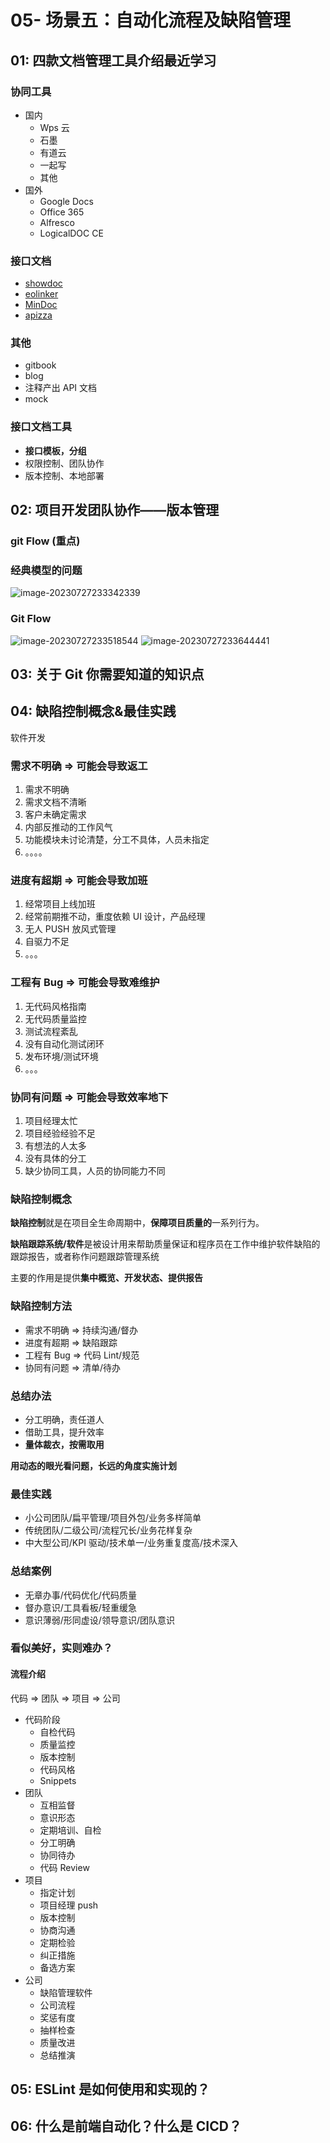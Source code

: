 # 05- 场景五：自动化流程及缺陷管理

## 01: 四款文档管理工具介绍最近学习

### 协同工具

- 国内
  - Wps 云
  - 石墨
  - 有道云
  - 一起写
  - 其他
- 国外
  - Google Docs
  - Office 365
  - Alfresco
  - LogicalDOC CE

### 接口文档

- [showdoc](https://www.showdoc.com.cn/)
- [eolinker](https://www.eolink.com/#/)
- [MinDoc](https://mindoc.com.cn/docs/yqlj)
- [apizza](https://www.apizza.net/?utm_source=juejin&utm_medium=blog&utm_campaign=product&utm_content=0001)

### 其他

- gitbook
- blog
- 注释产出 API 文档
- mock

### 接口文档工具

- **接口模板，分组**
- 权限控制、团队协作
- 版本控制、本地部署

## 02: 项目开发团队协作——版本管理

### git Flow (重点)

### 经典模型的问题

<img src="./assets/image-20230727233342339.png" alt="image-20230727233342339"  />

### Git Flow

<img src="./assets/image-20230727233518544.png" alt="image-20230727233518544"  />

<img src="./assets/image-20230727233644441.png" alt="image-20230727233644441"  />

## 03: 关于 Git 你需要知道的知识点

## 04: 缺陷控制概念&最佳实践

软件开发

### 需求不明确 => 可能会导致返工

1. 需求不明确
2. 需求文档不清晰
3. 客户未确定需求
4. 内部反推动的工作风气
5. 功能模块未讨论清楚，分工不具体，人员未指定
6. 。。。。

### 进度有超期 => 可能会导致加班

1. 经常项目上线加班
2. 经常前期推不动，重度依赖 UI 设计，产品经理
3. 无人 PUSH 放风式管理
4. 自驱力不足
5. 。。。

### 工程有 Bug => 可能会导致难维护

1. 无代码风格指南
2. 无代码质量监控
3. 测试流程紊乱
4. 没有自动化测试闭环
5. 发布环境/测试环境
6. 。。。

### 协同有问题 => 可能会导致效率地下

1. 项目经理太忙
2. 项目经验经验不足
3. 有想法的人太多
4. 没有具体的分工
5. 缺少协同工具，人员的协同能力不同

### 缺陷控制概念

**缺陷控制**就是在项目全生命周期中，**保障项目质量的**一系列行为。

**缺陷跟踪系统/软件**是被设计用来帮助质量保证和程序员在工作中维护软件缺陷的跟踪报告，或者称作问题跟踪管理系统

主要的作用是提供**集中概览、开发状态、提供报告**

### 缺陷控制方法

- 需求不明确 => 持续沟通/督办
- 进度有超期 => 缺陷跟踪
- 工程有 Bug => 代码 Lint/规范
- 协同有问题 => 清单/待办

### 总结办法

- 分工明确，责任道人
- 借助工具，提升效率
- **量体裁衣，按需取用**

**用动态的眼光看问题，长远的角度实施计划**

### 最佳实践

- 小公司团队/扁平管理/项目外包/业务多样简单
- 传统团队/二级公司/流程冗长/业务花样复杂
- 中大型公司/KPI 驱动/技术单一/业务重复度高/技术深入

### 总结案例

- 无章办事/代码优化/代码质量
- 督办意识/工具看板/轻重缓急
- 意识薄弱/形同虚设/领导意识/团队意识

### 看似美好，实则难办？

#### 流程介绍

代码 => 团队 => 项目 => 公司

- 代码阶段
  - 自检代码
  - 质量监控
  - 版本控制
  - 代码风格
  - Snippets
- 团队
  - 互相监督
  - 意识形态
  - 定期培训、自检
  - 分工明确
  - 协同待办
  - 代码 Review
- 项目
  - 指定计划
  - 项目经理 push
  - 版本控制
  - 协商沟通
  - 定期检验
  - 纠正措施
  - 备选方案
- 公司
  - 缺陷管理软件
  - 公司流程
  - 奖惩有度
  - 抽样检查
  - 质量改进
  - 总结推演

## 05: ESLint 是如何使用和实现的？

## 06: 什么是前端自动化？什么是 CICD？
